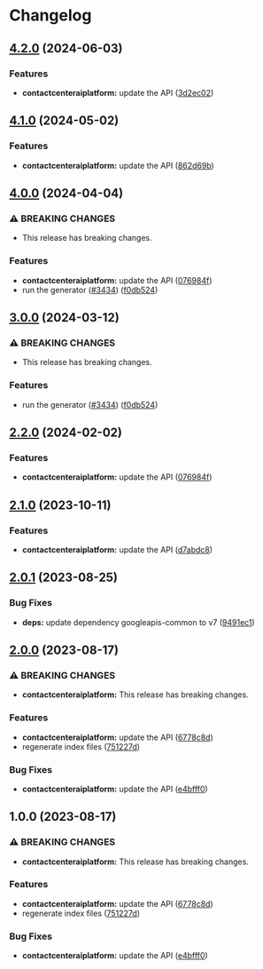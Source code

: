 # Changelog

## [4.2.0](https://github.com/googleapis/google-api-nodejs-client/compare/contactcenteraiplatform-v4.1.0...contactcenteraiplatform-v4.2.0) (2024-06-03)


### Features

* **contactcenteraiplatform:** update the API ([3d2ec02](https://github.com/googleapis/google-api-nodejs-client/commit/3d2ec02a6473be05d95c5265b323e04de97eaccc))

## [4.1.0](https://github.com/googleapis/google-api-nodejs-client/compare/contactcenteraiplatform-v4.0.0...contactcenteraiplatform-v4.1.0) (2024-05-02)


### Features

* **contactcenteraiplatform:** update the API ([862d69b](https://github.com/googleapis/google-api-nodejs-client/commit/862d69b84cbbe5f9e6c34af4bfdfbe33990c9331))

## [4.0.0](https://github.com/googleapis/google-api-nodejs-client/compare/contactcenteraiplatform-v3.0.0...contactcenteraiplatform-v4.0.0) (2024-04-04)


### ⚠ BREAKING CHANGES

* This release has breaking changes.

### Features

* **contactcenteraiplatform:** update the API ([076984f](https://github.com/googleapis/google-api-nodejs-client/commit/076984f0bca2b816ee58272292a3459c66823743))
* run the generator ([#3434](https://github.com/googleapis/google-api-nodejs-client/issues/3434)) ([f0db524](https://github.com/googleapis/google-api-nodejs-client/commit/f0db524bb26f05cea3dec4c0ed66b496399e3857))

## [3.0.0](https://github.com/googleapis/google-api-nodejs-client/compare/contactcenteraiplatform-v2.2.0...contactcenteraiplatform-v3.0.0) (2024-03-12)


### ⚠ BREAKING CHANGES

* This release has breaking changes.

### Features

* run the generator ([#3434](https://github.com/googleapis/google-api-nodejs-client/issues/3434)) ([f0db524](https://github.com/googleapis/google-api-nodejs-client/commit/f0db524bb26f05cea3dec4c0ed66b496399e3857))

## [2.2.0](https://github.com/googleapis/google-api-nodejs-client/compare/contactcenteraiplatform-v2.1.0...contactcenteraiplatform-v2.2.0) (2024-02-02)


### Features

* **contactcenteraiplatform:** update the API ([076984f](https://github.com/googleapis/google-api-nodejs-client/commit/076984f0bca2b816ee58272292a3459c66823743))

## [2.1.0](https://github.com/googleapis/google-api-nodejs-client/compare/contactcenteraiplatform-v2.0.1...contactcenteraiplatform-v2.1.0) (2023-10-11)


### Features

* **contactcenteraiplatform:** update the API ([d7abdc8](https://github.com/googleapis/google-api-nodejs-client/commit/d7abdc8a313a5f42bb180825d065964b68da8883))

## [2.0.1](https://github.com/googleapis/google-api-nodejs-client/compare/contactcenteraiplatform-v2.0.0...contactcenteraiplatform-v2.0.1) (2023-08-25)


### Bug Fixes

* **deps:** update dependency googleapis-common to v7 ([9491ec1](https://github.com/googleapis/google-api-nodejs-client/commit/9491ec1cdc3c413e7d73edcfcd59cf5c28a7c855))

## [2.0.0](https://github.com/googleapis/google-api-nodejs-client/compare/contactcenteraiplatform-v1.0.0...contactcenteraiplatform-v2.0.0) (2023-08-17)


### ⚠ BREAKING CHANGES

* **contactcenteraiplatform:** This release has breaking changes.

### Features

* **contactcenteraiplatform:** update the API ([6778c8d](https://github.com/googleapis/google-api-nodejs-client/commit/6778c8ddfa68638fa79daac0ecfcecfad94668eb))
* regenerate index files ([751227d](https://github.com/googleapis/google-api-nodejs-client/commit/751227d3926c946b5db5edb58f0086e074a61169))


### Bug Fixes

* **contactcenteraiplatform:** update the API ([e4bfff0](https://github.com/googleapis/google-api-nodejs-client/commit/e4bfff0b61696b2744eef4a97f9e22ee2338d46c))

## 1.0.0 (2023-08-17)


### ⚠ BREAKING CHANGES

* **contactcenteraiplatform:** This release has breaking changes.

### Features

* **contactcenteraiplatform:** update the API ([6778c8d](https://github.com/googleapis/google-api-nodejs-client/commit/6778c8ddfa68638fa79daac0ecfcecfad94668eb))
* regenerate index files ([751227d](https://github.com/googleapis/google-api-nodejs-client/commit/751227d3926c946b5db5edb58f0086e074a61169))


### Bug Fixes

* **contactcenteraiplatform:** update the API ([e4bfff0](https://github.com/googleapis/google-api-nodejs-client/commit/e4bfff0b61696b2744eef4a97f9e22ee2338d46c))
